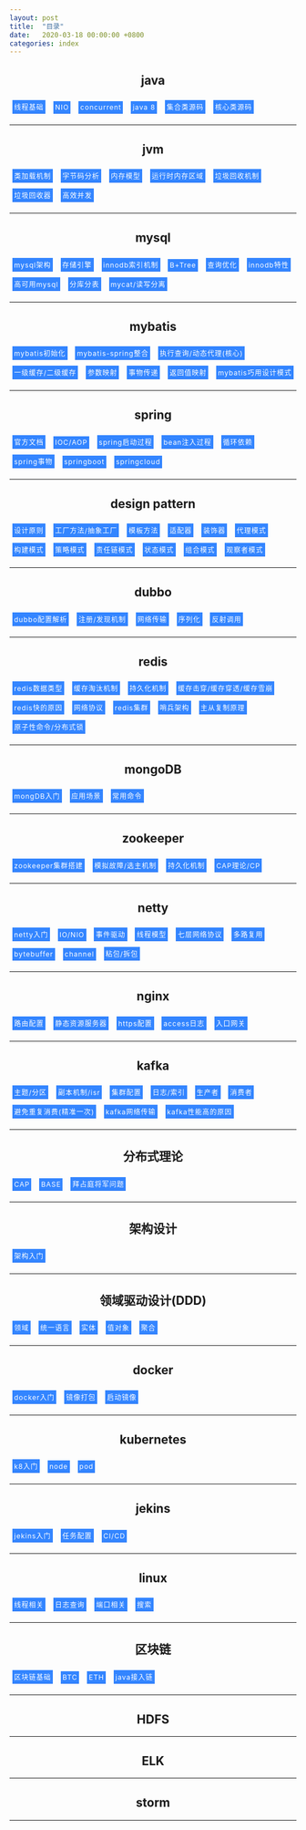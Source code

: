 ```yaml
---
layout: post
title:  "目录"
date:   2020-03-18 00:00:00 +0800
categories: index
---
```



<style>
 .it{
    display: inline-block;
    width:auto;
    height: auto;
    color: #fff;
    font-size: 12px;
    letter-spacing: 1px;
    background: #3385ff;
    border-bottom: 1px solid #2d78f4;
    outline: medium;
    *border-bottom: 0;
    -webkit-appearance: none;
    -webkit-border-radius: 0;
    margin:5px;
    padding:3px;
    cursor:pointer;
 }
 .ts{
    margin-bottom:30px;
 }

</style>







<h2 align = 'center'>java</h2>
<div class="it" onclick="window.open('')"><font>线程基础</font></div>
<div class="it" onclick="window.open('')"><font>NIO</font></div>
<div class="it" onclick="window.open('')"><font>concurrent</font></div>
<div class="it" onclick="window.open('')"><font>java 8</font></div>
<div class="it" onclick="window.open('')"><font>集合类源码</font></div>
<div class="it" onclick="window.open('')"><font>核心类源码</font></div>
<hr>
<div class="ts"></div>



<h2 align = 'center'>jvm</h2>
<div class="it" onclick="window.open('')"><font>类加载机制</font></div>
<div class="it" onclick="window.open('')"><font>字节码分析</font></div>
<div class="it" onclick="window.open('')"><font>内存模型</font></div>
<div class="it" onclick="window.open('')"><font>运行时内存区域</font></div>
<div class="it" onclick="window.open('')"><font>垃圾回收机制</font></div>
<div class="it" onclick="window.open('')"><font>垃圾回收器</font></div>
<div class="it" onclick="window.open('')"><font>高效并发</font></div>
<hr>
<div class="ts"></div>

<h2 align = 'center' >mysql</h2>
<div class="it" onclick="window.open('')"> <font> mysql架构 </font></div>
<div class="it" onclick="window.open('')"><font>存储引擎</font></div>
<div class="it" onclick="window.open('')"><font>innodb索引机制</font></div>
<div class="it" onclick="window.open('')"><font>B+Tree</font></div>
<div class="it" onclick="window.open('')"><font>查询优化</font></div>
<div class="it" onclick="window.open('')"><font>innodb特性</font></div>
<div class="it" onclick="window.open('http://localhost:4000/mysql/2020/01/18/%E9%AB%98%E5%8F%AF%E7%94%A8mysql_%E5%8F%AF%E7%94%A8%E6%80%A7.html')">
<font>高可用mysql</font></div>
<div class="it" onclick="window.open('')"><font>分库分表</font></div>
<div class="it" onclick="window.open('')"><font>mycat/读写分离</font></div>

<hr>
<div class="ts"></div>

<h2 align = 'center' >mybatis</h2>
<div class="it" onclick="window.open('')"> <font> mybatis初始化 </font></div>
<div class="it" onclick="window.open('')"> <font> mybatis-spring整合 </font></div>
<div class="it" onclick="window.open('')"><font>执行查询/动态代理(核心)</font></div>
<div class="it" onclick="window.open('')"><font>一级缓存/二级缓存</font></div>
<div class="it" onclick="window.open('')"><font>参数映射</font></div>
<div class="it" onclick="window.open('')"><font>事物传递</font></div>
<div class="it" onclick="window.open('')"><font>返回值映射</font></div>
<div class="it" onclick="window.open('')"><font>mybatis巧用设计模式</font></div>
<hr>
<div class="ts"></div>


<h2 align = 'center'>spring</h2>
<div class="it" onclick="window.open('')"><font>官方文档</font></div>
<div class="it" onclick="window.open('')"><font>IOC/AOP</font></div>
<div class="it" onclick="window.open('')"><font>spring启动过程</font></div>
<div class="it" onclick="window.open('')"><font>bean注入过程</font></div>
<div class="it" onclick="window.open('')"><font>循环依赖</font></div>
<div class="it" onclick="window.open('')"><font>spring事物</font></div>
<div class="it" onclick="window.open('')"><font>springboot</font></div>
<div class="it" onclick="window.open('')"><font>springcloud</font></div>
<hr>
<div class="ts"></div>

<h2 align = 'center'>design pattern</h2>
<div class="it" onclick="window.open('')"><font>设计原则</font></div>
<div class="it" onclick="window.open('')"><font>工厂方法/抽象工厂</font></div>
<div class="it" onclick="window.open('')"><font>模板方法</font></div>
<div class="it" onclick="window.open('')"><font>适配器</font></div>
<div class="it" onclick="window.open('')"><font>装饰器</font></div>
<div class="it" onclick="window.open('')"><font>代理模式</font></div>
<div class="it" onclick="window.open('')"><font>构建模式</font></div>
<div class="it" onclick="window.open('')"><font>策略模式</font></div>
<div class="it" onclick="window.open('')"><font>责任链模式</font></div>
<div class="it" onclick="window.open('')"><font>状态模式</font></div>
<div class="it" onclick="window.open('')"><font>组合模式</font></div>
<div class="it" onclick="window.open('')"><font>观察者模式</font></div>
<hr>
<div class="ts"></div>


<h2 align = 'center'>dubbo</h2>
<div class="it" onclick="window.open('')"><font>dubbo配置解析</font></div>
<div class="it" onclick="window.open('')"><font>注册/发现机制</font></div>
<div class="it" onclick="window.open('')"><font>网络传输</font></div>
<div class="it" onclick="window.open('')"><font>序列化</font></div>
<div class="it" onclick="window.open('')"><font>反射调用</font></div>
<hr>
<div class="ts"></div>

<h2 align = 'center'>redis</h2>
<div class="it" onclick="window.open('')"><font>redis数据类型</font></div>
<div class="it" onclick="window.open('')"><font>缓存淘汰机制</font></div>
<div class="it" onclick="window.open('')"><font>持久化机制</font></div>
<div class="it" onclick="window.open('')"><font>缓存击穿/缓存穿透/缓存雪崩</font></div>
<div class="it" onclick="window.open('')"><font>redis快的原因</font></div>
<div class="it" onclick="window.open('')"><font>网络协议</font></div>
<div class="it" onclick="window.open('')"><font>redis集群</font></div>
<div class="it" onclick="window.open('')"><font>哨兵架构</font></div>
<div class="it" onclick="window.open('')"><font>主从复制原理</font></div>
<div class="it" onclick="window.open('')"><font>原子性命令/分布式锁</font></div>
<hr>
<div class="ts"></div>

<h2 align = 'center'>mongoDB</h2>
<div class="it" onclick="window.open('')"><font>mongDB入门</font></div>
<div class="it" onclick="window.open('')"><font>应用场景</font></div>
<div class="it" onclick="window.open('')"><font>常用命令</font></div>
<hr>
<div class="ts"></div>

<h2 align = 'center'>zookeeper</h2>
<div class="it" onclick="window.open('')"><font>zookeeper集群搭建</font></div>
<div class="it" onclick="window.open('')"><font>模拟故障/选主机制</font></div>
<div class="it" onclick="window.open('')"><font>持久化机制</font></div>
<div class="it" onclick="window.open('')"><font>CAP理论/CP</font></div>
<hr>
<div class="ts"></div>

<h2 align = 'center'>netty</h2>
<div class="it" onclick="window.open('')"><font>netty入门</font></div>
<div class="it" onclick="window.open('')"><font>IO/NIO</font></div>
<div class="it" onclick="window.open('')"><font>事件驱动</font></div>
<div class="it" onclick="window.open('')"><font>线程模型</font></div>
<div class="it" onclick="window.open('')"><font>七层网络协议</font></div>
<div class="it" onclick="window.open('')"><font>多路复用</font></div>
<div class="it" onclick="window.open('')"><font>bytebuffer</font></div>
<div class="it" onclick="window.open('')"><font>channel</font></div>
<div class="it" onclick="window.open('')"><font>粘包/拆包</font></div>
<hr>
<div class="ts"></div>

<h2 align = 'center'>nginx</h2>
<div class="it" onclick="window.open('')"><font>路由配置</font></div>
<div class="it" onclick="window.open('')"><font>静态资源服务器</font></div>
<div class="it" onclick="window.open('')"><font>https配置</font></div>
<div class="it" onclick="window.open('')"><font>access日志</font></div>
<div class="it" onclick="window.open('')"><font>入口网关</font></div>
<hr>
<div class="ts"></div>

<h2 align = 'center'>kafka</h2>
<div class="it" onclick="window.open('')"><font>主题/分区</font></div>
<div class="it" onclick="window.open('')"><font>副本机制/isr</font></div>
<div class="it" onclick="window.open('')"><font>集群配置</font></div>
<div class="it" onclick="window.open('')"><font>日志/索引</font></div>
<div class="it" onclick="window.open('')"><font>生产者</font></div>
<div class="it" onclick="window.open('')"><font>消费者</font></div>
<div class="it" onclick="window.open('')"><font>避免重复消费(精准一次)</font></div>
<div class="it" onclick="window.open('')"><font>kafka网络传输</font></div>
<div class="it" onclick="window.open('')"><font>kafka性能高的原因</font></div>
<hr>
<div class="ts"></div>

<h2 align = 'center'>分布式理论</h2>
<div class="it" onclick="window.open('')"><font>CAP</font></div>
<div class="it" onclick="window.open('')"><font>BASE</font></div>
<div class="it" onclick="window.open('')"><font>拜占庭将军问题</font></div>

<hr>
<div class="ts"></div>


<h2 align = 'center'>架构设计</h2>
<div class="it" onclick="window.open('')"><font>架构入门</font></div>
<hr>
<div class="ts"></div>

<h2 align = 'center'>领域驱动设计(DDD)</h2>
<div class="it" onclick="window.open('')"><font>领域</font></div>
<div class="it" onclick="window.open('')"><font>统一语言</font></div>
<div class="it" onclick="window.open('')"><font>实体</font></div>
<div class="it" onclick="window.open('')"><font>值对象</font></div>
<div class="it" onclick="window.open('')"><font>聚合</font></div>
<hr>
<div class="ts"></div>

<h2 align = 'center'>docker</h2>
<div class="it" onclick="window.open('')"><font>docker入门</font></div>
<div class="it" onclick="window.open('')"><font>镜像打包</font></div>
<div class="it" onclick="window.open('')"><font>启动镜像</font></div>
<hr>
<div class="ts"></div>

<h2 align = 'center'>kubernetes</h2>
<div class="it" onclick="window.open('')"><font>k8入门</font></div>
<div class="it" onclick="window.open('')"><font>node</font></div>
<div class="it" onclick="window.open('')"><font>pod</font></div>
<hr>
<div class="ts"></div>

<h2 align = 'center'>jekins</h2>
<div class="it" onclick="window.open('')"><font>jekins入门</font></div>
<div class="it" onclick="window.open('')"><font>任务配置</font></div>
<div class="it" onclick="window.open('')"><font>CI/CD</font></div>
<hr>
<div class="ts"></div>

<h2 align = 'center'>linux</h2>
<div class="it" onclick="window.open('')"><font>线程相关</font></div>
<div class="it" onclick="window.open('')"><font>日志查询</font></div>
<div class="it" onclick="window.open('')"><font>端口相关</font></div>
<div class="it" onclick="window.open('')"><font>搜索</font></div>
<hr>
<div class="ts"></div>

<h2 align = 'center'>区块链</h2>
<div class="it" onclick="window.open('')"><font>区块链基础</font></div>
<div class="it" onclick="window.open('')"><font>BTC</font></div>
<div class="it" onclick="window.open('')"><font>ETH</font></div>
<div class="it" onclick="window.open('')"><font>java接入链</font></div>


<hr>
<div class="ts"></div>


<h2 align = 'center'>HDFS</h2>
<hr>
<div class="ts"></div>

<h2 align = 'center'>ELK</h2>
<hr>
<div class="ts"></div>

<h2 align = 'center'>storm</h2>
<hr>
<div class="ts"></div>










